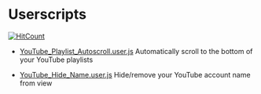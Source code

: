 # Userscripts
[![HitCount](https://hits.dwyl.com/Technetium1/Userscripts.svg)](https://hits.dwyl.com/Technetium1/Userscripts)

* [YouTube_Playlist_Autoscroll.user.js](https://github.com/Technetium1/Userscripts/blob/main/YouTube_Playlist_Autoscroll.user.js) Automatically scroll to the bottom of your YouTube playlists

* [YouTube_Hide_Name.user.js](https://github.com/Technetium1/Userscripts/blob/main/YouTube_Hide_Name.user.js) Hide/remove your YouTube account name from view
